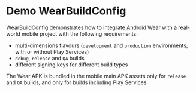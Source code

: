 # Demo WearBuildConfig

WearBuildConfig demonstrates how to integrate Android Wear with a real-world mobile project with the following requirements:


* multi-dimensions flavours (`development` and `production` environments, with or without Play Services)
* `debug`, `release` and `QA` builds
* different signing keys for different build types

The Wear APK is bundled in the mobile main APK assets only for `release` and `QA` builds, and only for builds including Play Services
